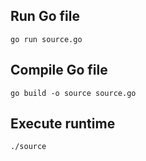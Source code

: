
## Run Go file

```console
go run source.go
```

## Compile Go file

```console
go build -o source source.go
```

## Execute runtime

```console
./source
```
